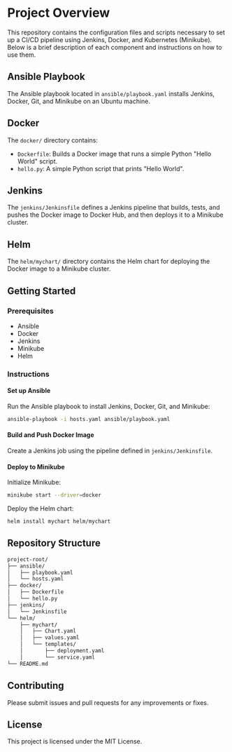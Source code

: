 
# Project Overview

This repository contains the configuration files and scripts necessary to set up a CI/CD pipeline using Jenkins, Docker, and Kubernetes (Minikube). Below is a brief description of each component and instructions on how to use them.

## Ansible Playbook

The Ansible playbook located in `ansible/playbook.yaml` installs Jenkins, Docker, Git, and Minikube on an Ubuntu machine.

## Docker

The `docker/` directory contains:

- `Dockerfile`: Builds a Docker image that runs a simple Python "Hello World" script.
- `hello.py`: A simple Python script that prints "Hello World".

## Jenkins

The `jenkins/Jenkinsfile` defines a Jenkins pipeline that builds, tests, and pushes the Docker image to Docker Hub, and then deploys it to a Minikube cluster.

## Helm

The `helm/mychart/` directory contains the Helm chart for deploying the Docker image to a Minikube cluster.

## Getting Started

### Prerequisites

- Ansible
- Docker
- Jenkins
- Minikube
- Helm

### Instructions

#### Set up Ansible

Run the Ansible playbook to install Jenkins, Docker, Git, and Minikube:

```bash
ansible-playbook -i hosts.yaml ansible/playbook.yaml
```

#### Build and Push Docker Image

Create a Jenkins job using the pipeline defined in `jenkins/Jenkinsfile`.

#### Deploy to Minikube

Initialize Minikube:

```bash
minikube start --driver=docker
```

Deploy the Helm chart:

```bash
helm install mychart helm/mychart
```

## Repository Structure

```markdown
project-root/
├── ansible/
│   ├── playbook.yaml
│   └── hosts.yaml
├── docker/
│   ├── Dockerfile
│   └── hello.py
├── jenkins/
│   └── Jenkinsfile
└── helm/
    ├── mychart/
    │   ├── Chart.yaml
    │   ├── values.yaml
    │   └── templates/
    │       ├── deployment.yaml
    │       └── service.yaml
└── README.md
```

## Contributing

Please submit issues and pull requests for any improvements or fixes.

## License

This project is licensed under the MIT License.
